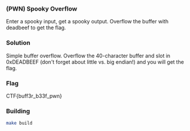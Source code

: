 ### (PWN) Spooky Overflow
Enter a spooky input, get a spooky output. Overflow the buffer with deadbeef to get the flag.

### Solution
Simple buffer overflow. Overflow the 40-character buffer and slot in 0xDEADBEEF (don't forget about little vs. big endian!)
and you will get the flag.

### Flag
CTF{buff3r_b33f_pwn}

### Building
```bash
make build
```

